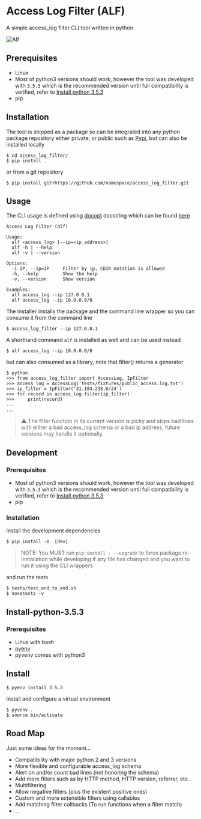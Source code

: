 # Access Log Filter (ALF)
A simple access_log filter CLI tool written in python

![Alf](https://vignette.wikia.nocookie.net/mugen/images/a/ab/Alf.gif/revision/latest?cb=20121216142416)

## Prerequisites
- Linux
- Most of python3 versions should work, however the tool was developed with `3.5.3` which is the recommended version until full compatibility is verified, refer to [Install python 3.5.3](##Install-python-3.5.3)
- pip

## Installation
The tool is shipped as a package so can be integrated into any python package repository either private, or public such as [Pypi](https://pypi.python.org/pypi), but can also be installed locally
```
$ cd access_log_filter/
$ pip install .
```

or from a git repository
```
$ pip install git+https://github.com/namespace/access_log_filter.git
```

## Usage
The CLI usage is defined using [docopt](http://docopt.org/) docstring which can be found [here](./access_log_filter/cli.py)

```
Access Log Filter (alf)

Usage:
  alf <access_log> [--ip=<ip_address>]
  alf -h | --help
  alf -v | --version

Options:
  -i IP, --ip=IP     Filter by ip, CDIR notation is allowed
  -h, --help         Show the help
  -v, --version      Show version

Examples:
  alf access_log --ip 127.0.0.1
  alf access_log --ip 10.0.0.0/8
```

The installer installs the package and the command line wrapper so you can consume it from the command line
```
$ access_log_filter --ip 127.0.0.1
```

A shorthand command `alf` is installed as well and can be used instead
```
$ alf access_log --ip 10.0.0.0/8
```

but can also consumed as a library, note that filter() returns a generator
```
$ python
>>> from access_log_filter import AccessLog, IpFilter
>>> access_log = AccessLog('tests/fixtures/public_access.log.txt')
>>> ip_filter = IpFilter('31.184.238.0/24')
>>> for record in access_log.filter(ip_filter):
>>>     print(record)
...
...
```

> :warning: The filter function in its current version is picky and skips bad lines with either a bad access_log schema or a bad ip address, future versions may handle it optionally.

## Development

### Prerequisites
- Most of python3 versions should work, however the tool was developed with `3.5.3` which is the recommended version until full compatibility is verified, refer to [Install python 3.5.3](##Install-python-3.5.3)
- pip

### Installation
Install the development dependencies
```
$ pip install -e .[dev]
```
> NOTE: You MUST run `pip install . --upgrade` to force package re-installation while developing if any file has changed and you want to run it using the CLI wrappers

and run the tests
```
$ tests/test_end_to_end.sh
$ nosetests -v
```

## Install-python-3.5.3

### Prerequisites
- Linux with bash
- [pyenv](https://github.com/pyenv/pyenv)
- pyvenv comes with python3

## Install
```
$ pyenv install 3.5.3
```

Install and configure a virtual environment
```
$ pyvenv .
$ source bin/activate
```

## Road Map
Just some ideas for the moment...

- Compatibility with major python 2 and 3 versions
- More flexible and configurable access_log schema
- Alert on and/or count bad lines (not honoring the schema)
- Add more filters such as by HTTP method, HTTP version, referrer, etc..
- Multifiltering
- Allow negative filters (plus the existent positive ones)
- Custom and more extensible filters using callables
- Add matching filter callbacks (To run functions when a filter match)
- ...
